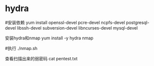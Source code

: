 # hydra

#安装依赖
yum install openssl-devel pcre-devel ncpfs-devel postgresql-devel libssh-devel subversion-devel libncurses-devel mysql-devel

安装hydra和nmap
yum install -y hydra nmap 

#执行
./nmap.sh


查看扫描出来的弱密码
cat pentest.txt


